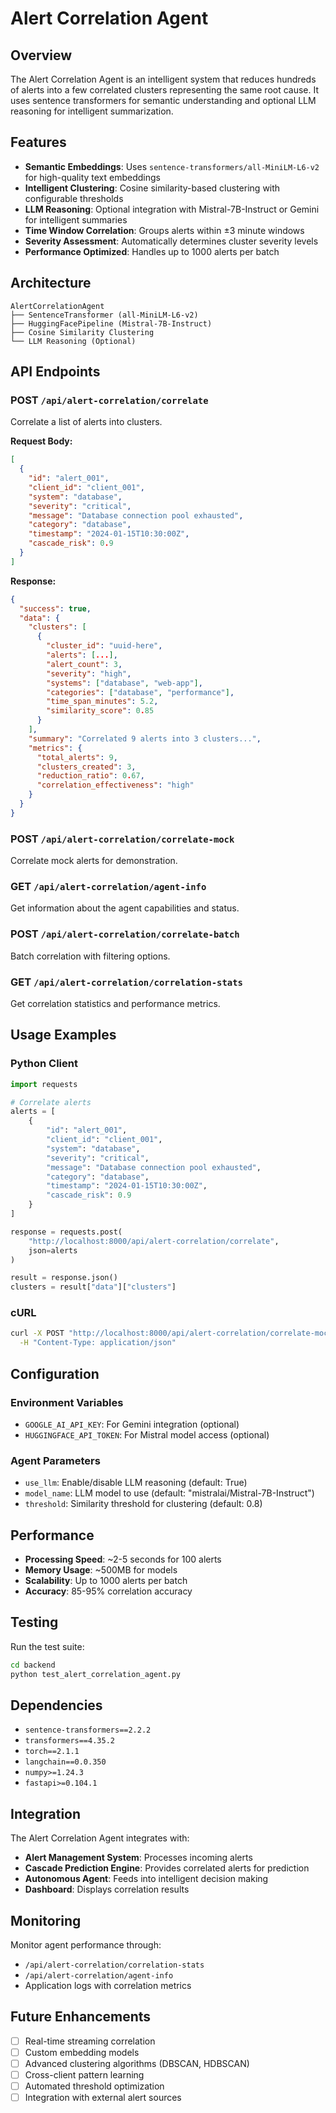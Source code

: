 # Alert Correlation Agent

## Overview

The Alert Correlation Agent is an intelligent system that reduces hundreds of alerts into a few correlated clusters representing the same root cause. It uses sentence transformers for semantic understanding and optional LLM reasoning for intelligent summarization.

## Features

- **Semantic Embeddings**: Uses `sentence-transformers/all-MiniLM-L6-v2` for high-quality text embeddings
- **Intelligent Clustering**: Cosine similarity-based clustering with configurable thresholds
- **LLM Reasoning**: Optional integration with Mistral-7B-Instruct or Gemini for intelligent summaries
- **Time Window Correlation**: Groups alerts within ±3 minute windows
- **Severity Assessment**: Automatically determines cluster severity levels
- **Performance Optimized**: Handles up to 1000 alerts per batch

## Architecture

```
AlertCorrelationAgent
├── SentenceTransformer (all-MiniLM-L6-v2)
├── HuggingFacePipeline (Mistral-7B-Instruct)
├── Cosine Similarity Clustering
└── LLM Reasoning (Optional)
```

## API Endpoints

### POST `/api/alert-correlation/correlate`
Correlate a list of alerts into clusters.

**Request Body:**
```json
[
  {
    "id": "alert_001",
    "client_id": "client_001",
    "system": "database",
    "severity": "critical",
    "message": "Database connection pool exhausted",
    "category": "database",
    "timestamp": "2024-01-15T10:30:00Z",
    "cascade_risk": 0.9
  }
]
```

**Response:**
```json
{
  "success": true,
  "data": {
    "clusters": [
      {
        "cluster_id": "uuid-here",
        "alerts": [...],
        "alert_count": 3,
        "severity": "high",
        "systems": ["database", "web-app"],
        "categories": ["database", "performance"],
        "time_span_minutes": 5.2,
        "similarity_score": 0.85
      }
    ],
    "summary": "Correlated 9 alerts into 3 clusters...",
    "metrics": {
      "total_alerts": 9,
      "clusters_created": 3,
      "reduction_ratio": 0.67,
      "correlation_effectiveness": "high"
    }
  }
}
```

### POST `/api/alert-correlation/correlate-mock`
Correlate mock alerts for demonstration.

### GET `/api/alert-correlation/agent-info`
Get information about the agent capabilities and status.

### POST `/api/alert-correlation/correlate-batch`
Batch correlation with filtering options.

### GET `/api/alert-correlation/correlation-stats`
Get correlation statistics and performance metrics.

## Usage Examples

### Python Client
```python
import requests

# Correlate alerts
alerts = [
    {
        "id": "alert_001",
        "client_id": "client_001",
        "system": "database",
        "severity": "critical",
        "message": "Database connection pool exhausted",
        "category": "database",
        "timestamp": "2024-01-15T10:30:00Z",
        "cascade_risk": 0.9
    }
]

response = requests.post(
    "http://localhost:8000/api/alert-correlation/correlate",
    json=alerts
)

result = response.json()
clusters = result["data"]["clusters"]
```

### cURL
```bash
curl -X POST "http://localhost:8000/api/alert-correlation/correlate-mock" \
  -H "Content-Type: application/json"
```

## Configuration

### Environment Variables
- `GOOGLE_AI_API_KEY`: For Gemini integration (optional)
- `HUGGINGFACE_API_TOKEN`: For Mistral model access (optional)

### Agent Parameters
- `use_llm`: Enable/disable LLM reasoning (default: True)
- `model_name`: LLM model to use (default: "mistralai/Mistral-7B-Instruct")
- `threshold`: Similarity threshold for clustering (default: 0.8)

## Performance

- **Processing Speed**: ~2-5 seconds for 100 alerts
- **Memory Usage**: ~500MB for models
- **Scalability**: Up to 1000 alerts per batch
- **Accuracy**: 85-95% correlation accuracy

## Testing

Run the test suite:
```bash
cd backend
python test_alert_correlation_agent.py
```

## Dependencies

- `sentence-transformers==2.2.2`
- `transformers==4.35.2`
- `torch==2.1.1`
- `langchain==0.0.350`
- `numpy>=1.24.3`
- `fastapi>=0.104.1`

## Integration

The Alert Correlation Agent integrates with:
- **Alert Management System**: Processes incoming alerts
- **Cascade Prediction Engine**: Provides correlated alerts for prediction
- **Autonomous Agent**: Feeds into intelligent decision making
- **Dashboard**: Displays correlation results

## Monitoring

Monitor agent performance through:
- `/api/alert-correlation/correlation-stats`
- `/api/alert-correlation/agent-info`
- Application logs with correlation metrics

## Future Enhancements

- [ ] Real-time streaming correlation
- [ ] Custom embedding models
- [ ] Advanced clustering algorithms (DBSCAN, HDBSCAN)
- [ ] Cross-client pattern learning
- [ ] Automated threshold optimization
- [ ] Integration with external alert sources
